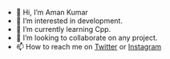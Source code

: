 - 👋 Hi, I’m Aman Kumar
- 👀 I’m interested in development.
- 🌱 I’m currently learning Cpp.
- 💞️ I’m looking to collaborate on any project.
- 📫 How to reach me on [Twitter](https://twitter.com/king04aman) or [Instagram](https://instagram.com/king04aman)

<!---
king04aman/king04aman is a ✨ special ✨ repository because its `README.md` (this file) appears on your GitHub profile.
You can click the Preview link to take a look at your changes.
--->

